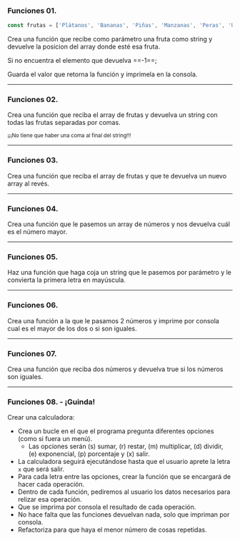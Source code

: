 ### **Funciones 01.**

```javascript
const frutas = ['Plátanos', 'Bananas', 'Piñas', 'Manzanas', 'Peras', 'Uvas', 'Pomelos'];
```

Crea una función que recibe como parámetro una fruta como string y devuelve la posicion del array donde esté esa fruta.

Si no encuentra el elemento que devuelva ==-1==;

Guarda el valor que retorna la función y imprimela en la consola.

---

### **Funciones 02.**

Crea una función que reciba el array de frutas y devuelva un string con todas las frutas separadas por comas.

<small>¡¡¡No tiene que haber una coma al final del string!!!</small>

---

### **Funciones 03.**

Crea una función que reciba el array de frutas y que te devuelva un nuevo array al revés.

---

### **Funciones 04.**

Crea una función que le pasemos un array de números y nos devuelva cuál es el número mayor.

---

### **Funciones 05.**

Haz una función que haga coja un string que le pasemos por parámetro y le convierta la primera letra en mayúscula.

---

### **Funciones 06.**

Crea una función a la que le pasamos 2 números y imprime por consola cual es el mayor de los dos o si son iguales.

---

### **Funciones 07.**

Crea una función que reciba dos números y devuelva true si los números son iguales.

---

### **Funciones 08. - ¡Guinda!**

Crear una calculadora:

* Crea un bucle en el que el programa pregunta diferentes opciones (como si fuera un menú). 
  * Las opciones serán (s) sumar, (r) restar, (m) multiplicar, (d) dividir, (e) exponencial, (p) porcentaje y (x) salir.
* La calculadora seguirá ejecutándose hasta que el usuario aprete la letra `x` que será salir.
* Para cada letra entre las opciones, crear la función que se encargará de hacer cada operación.
* Dentro de cada función, pediremos al usuario los datos necesarios para relizar esa operación.
* Que se imprima por consola el resultado de cada operación. 
* No hace falta que las funciones devuelvan nada, solo que impriman por consola.
* Refactoriza para que haya el menor número de cosas repetidas.
